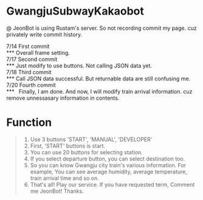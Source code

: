 # GwangjuSubwayKakaobot
@ JeonBot is using Rustam's server. So not recording commit my page. cuz privately write commit history.

7/14 First commit\
***   Overall frame setting.\
7/17 Second commit\
***   Just modify to use buttons. Not calling JSON data yet.\
7/18 Third commit\
***   Call JSON data successful. But returnable data are still confusing me.\
7/20 Fourth commit\
***   Finally, I am done. And now, I will modify train arrival information. cuz remove unnessasary information in contents.

# Function
>  1. Use 3 buttons 'START', 'MANUAL', 'DEVELOPER'
>  2. First, 'START' buttons is start.
>  3. You can use 20 buttons for selecting station.
>  4. If you select departure button, you can select destination too.
>  5. So you can know Gwangju city train's various information.
>     For example, You can see average humidity, average temperature, train arrival time and so on.
>  6. That's all! Play our service.
>     If you have requested term, Comment me JeonBot!
>     Thanks.
